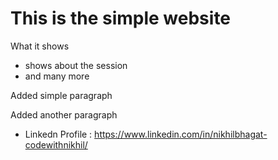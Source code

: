<h1>This is the simple website </h1>

What it shows
- shows about the session
- and many more

<p>Added simple paragraph</p>
<p>Added another paragraph</p>

- Linkedn Profile : https://www.linkedin.com/in/nikhilbhagat-codewithnikhil/
